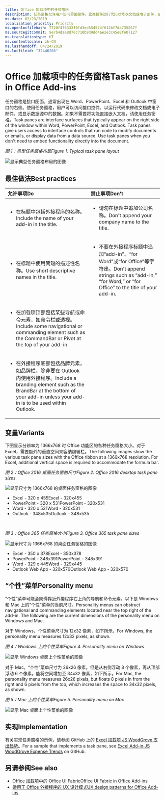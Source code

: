 ```yaml
---
title: Office 加载项中的任务窗格
description: 任务窗格允许用户访问界面控件，此类控件运行代码以修改文档或电子邮件，或显示数据源中的数据。
ms.date: 02/28/2019
localization_priority: Priority
ms.openlocfilehash: 7720f476333f9fd3ed654574f612bf7da735867f
ms.sourcegitcommit: 9e7b4daa8d76c710b9d9dd4ae2e3c45e8fe07127
ms.translationtype: HT
ms.contentlocale: zh-CN
ms.lasthandoff: 04/24/2019
ms.locfileid: "32446266"
---
```

# <a name="task-panes-in-office-add-ins"></a><span data-ttu-id="6d8d6-103">Office 加载项中的任务窗格</span><span class="sxs-lookup"><span data-stu-id="6d8d6-103">Task panes in Office Add-ins</span></span>
 
<span data-ttu-id="6d8d6-p101">任务窗格是接口图面，通常出现在 Word、PowerPoint、Excel 和 Outlook 中窗口的右侧。使用任务窗格，用户可以访问接口控件，以运行代码来修改文档或电子邮件，或显示数据源中的数据。如果不需要将功能直接嵌入文档，请使用任务窗格。</span><span class="sxs-lookup"><span data-stu-id="6d8d6-p101">Task panes are interface surfaces that typically appear on the right side of the window within Word, PowerPoint, Excel, and Outlook. Task panes give users access to interface controls that run code to modify documents or emails, or display data from a data source. Use task panes when you don't need to embed functionality directly into the document.</span></span>

<span data-ttu-id="6d8d6-107">*图 1：典型任务窗格布局*</span><span class="sxs-lookup"><span data-stu-id="6d8d6-107">*Figure 1. Typical task pane layout*</span></span>

![显示典型任务窗格布局的图像](../images/overview-with-app-task-pane.png)

## <a name="best-practices"></a><span data-ttu-id="6d8d6-109">最佳做法</span><span class="sxs-lookup"><span data-stu-id="6d8d6-109">Best practices</span></span>

|<span data-ttu-id="6d8d6-110">**允许事项**</span><span class="sxs-lookup"><span data-stu-id="6d8d6-110">**Do**</span></span>|<span data-ttu-id="6d8d6-111">**禁止事项**</span><span class="sxs-lookup"><span data-stu-id="6d8d6-111">**Don't**</span></span>|
|:-----|:--------|
|<ul><li><span data-ttu-id="6d8d6-112">在标题中包括外接程序的名称。</span><span class="sxs-lookup"><span data-stu-id="6d8d6-112">Include the name of your add-in in the title.</span></span></li></ul>|<ul><li><span data-ttu-id="6d8d6-113">请勿在标题中追加公司名称。</span><span class="sxs-lookup"><span data-stu-id="6d8d6-113">Don't append your company name to the title.</span></span></li></ul>|
|<ul><li><span data-ttu-id="6d8d6-114">在标题中使用简短的描述性名称。</span><span class="sxs-lookup"><span data-stu-id="6d8d6-114">Use short descriptive names in the title.</span></span></li></ul>|<ul><li><span data-ttu-id="6d8d6-115">不要在外接程序标题中追加“add-in”、“for Word”或“for Office”等字符串。</span><span class="sxs-lookup"><span data-stu-id="6d8d6-115">Don't append strings such as “add-in,” “for Word,” or “for Office” to the title of your add-in.</span></span></li></ul>|
|<ul><li><span data-ttu-id="6d8d6-116">在加载项顶部包括某些导航或命令元素，如命令栏或透视。</span><span class="sxs-lookup"><span data-stu-id="6d8d6-116">Include some navigational or commanding element such as the CommandBar or Pivot at the top of your add-in.</span></span></li></ul>||
|<ul><li><span data-ttu-id="6d8d6-117">在外接程序底部包括品牌元素，如品牌栏，除非要在 Outlook 内使用外接程序。</span><span class="sxs-lookup"><span data-stu-id="6d8d6-117">Include a branding element such as the BrandBar at the bottom of your add-in unless your add-in is to be used within Outlook.</span></span></li></ul>||


## <a name="variants"></a><span data-ttu-id="6d8d6-118">变量</span><span class="sxs-lookup"><span data-stu-id="6d8d6-118">Variants</span></span>

<span data-ttu-id="6d8d6-p102">下图显示分辨率为 1366x768 时 Office 功能区的各种任务窗格大小。对于 Excel，需要额外的垂直空间来容纳编辑栏。</span><span class="sxs-lookup"><span data-stu-id="6d8d6-p102">The following images show the various task pane sizes with the Office ribbon at a 1366x768 resolution. For Excel, additional vertical space is required to accommodate the formula bar.</span></span>  

<span data-ttu-id="6d8d6-121">*图 2：Office 2016 桌面任务窗格尺寸*</span><span class="sxs-lookup"><span data-stu-id="6d8d6-121">*Figure 2. Office 2016 desktop task pane sizes*</span></span>

![显示尺寸为 1366x768 的桌面任务窗格的图像](../images/add-in-taskpane-sizes-desktop.png)

- <span data-ttu-id="6d8d6-123">Excel - 320 x 455</span><span class="sxs-lookup"><span data-stu-id="6d8d6-123">Excel - 320x455</span></span>
- <span data-ttu-id="6d8d6-124">PowerPoint - 320 x 531</span><span class="sxs-lookup"><span data-stu-id="6d8d6-124">PowerPoint - 320x531</span></span>
- <span data-ttu-id="6d8d6-125">Word - 320 x 531</span><span class="sxs-lookup"><span data-stu-id="6d8d6-125">Word - 320x531</span></span>
- <span data-ttu-id="6d8d6-126">Outlook - 348x535</span><span class="sxs-lookup"><span data-stu-id="6d8d6-126">Outlook - 348x535</span></span>

<br/>

<span data-ttu-id="6d8d6-127">*图 3：Office 365 任务窗格大小*</span><span class="sxs-lookup"><span data-stu-id="6d8d6-127">*Figure 3. Office 365 task pane sizes*</span></span>

![显示尺寸为 1366x768 的桌面任务窗格的图像](../images/add-in-taskpane-sizes-online.png)

- <span data-ttu-id="6d8d6-129">Excel - 350 x 378</span><span class="sxs-lookup"><span data-stu-id="6d8d6-129">Excel - 350x378</span></span>
- <span data-ttu-id="6d8d6-130">PowerPoint - 348x391</span><span class="sxs-lookup"><span data-stu-id="6d8d6-130">PowerPoint - 348x391</span></span>
- <span data-ttu-id="6d8d6-131">Word - 329 x 445</span><span class="sxs-lookup"><span data-stu-id="6d8d6-131">Word - 329x445</span></span>
- <span data-ttu-id="6d8d6-132">Outlook Web App - 320x570</span><span class="sxs-lookup"><span data-stu-id="6d8d6-132">Outlook Web App - 320x570</span></span>

## <a name="personality-menu"></a><span data-ttu-id="6d8d6-133">“个性”菜单</span><span class="sxs-lookup"><span data-stu-id="6d8d6-133">Personality menu</span></span>

<span data-ttu-id="6d8d6-p103">“个性”菜单可能会妨碍靠近外接程序右上角的导航和命令元素。以下是 Windows 和 Mac 上的“个性”菜单的当前尺寸。</span><span class="sxs-lookup"><span data-stu-id="6d8d6-p103">Personality menus can obstruct navigational and commanding elements located near the top right of the add-in. The following are the current dimensions of the personality menu on Windows and Mac.</span></span>

<span data-ttu-id="6d8d6-136">对于 Windows，个性菜单尺寸为 12x32 像素，如下所示。</span><span class="sxs-lookup"><span data-stu-id="6d8d6-136">For Windows, the personality menu measures 12x32 pixels, as shown.</span></span>

<span data-ttu-id="6d8d6-137">*图 4：Windows 上的个性菜单*</span><span class="sxs-lookup"><span data-stu-id="6d8d6-137">*Figure 4. Personality menu on Windows*</span></span>

![显示 Windows 桌面上个性菜单的图像](../images/personality-menu-win.png)

<span data-ttu-id="6d8d6-139">对于 Mac，“个性”菜单尺寸为 26x26 像素，但是从右侧浮动 8 个像素，再从顶部浮动 6 个像素，能将空间增加至 34x32 像素，如下所示。</span><span class="sxs-lookup"><span data-stu-id="6d8d6-139">For Mac, the personality menu measures 26x26 pixels, but floats 8 pixels in from the right and 6 pixels from the top, which increases the space to 34x32 pixels, as shown.</span></span>

<span data-ttu-id="6d8d6-140">*图 5：Mac 上的个性菜单*</span><span class="sxs-lookup"><span data-stu-id="6d8d6-140">*Figure 5. Personality menu on Mac*</span></span>

![显示 Mac 桌面上个性菜单的图像](../images/personality-menu-mac.png)

## <a name="implementation"></a><span data-ttu-id="6d8d6-142">实现</span><span class="sxs-lookup"><span data-stu-id="6d8d6-142">Implementation</span></span>

<span data-ttu-id="6d8d6-143">有关实现任务窗格的示例，请参阅 GitHub 上的 [Excel 加载项 JS WoodGrove 支出趋势](https://github.com/OfficeDev/Excel-Add-in-WoodGrove-Expense-Trends)。</span><span class="sxs-lookup"><span data-stu-id="6d8d6-143">For a sample that implements a task pane, see [Excel Add-in JS WoodGrove Expense Trends](https://github.com/OfficeDev/Excel-Add-in-WoodGrove-Expense-Trends) on GitHub.</span></span> 


## <a name="see-also"></a><span data-ttu-id="6d8d6-144">另请参阅</span><span class="sxs-lookup"><span data-stu-id="6d8d6-144">See also</span></span>

- [<span data-ttu-id="6d8d6-145">Office 加载项中的 Office UI Fabric</span><span class="sxs-lookup"><span data-stu-id="6d8d6-145">Office UI Fabric in Office Add-ins</span></span>](office-ui-fabric.md) 
- [<span data-ttu-id="6d8d6-146">适用于 Office 外接程序的 UX 设计模式</span><span class="sxs-lookup"><span data-stu-id="6d8d6-146">UX design patterns for Office Add-ins</span></span>](../design/ux-design-pattern-templates.md)

